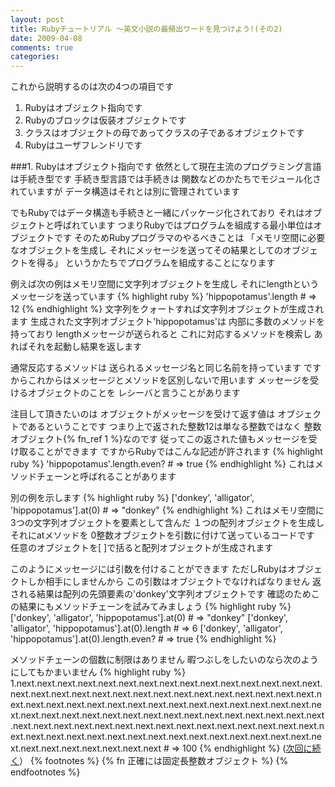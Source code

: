 ```yaml
---
layout: post
title: Rubyチュートリアル ～英文小説の最頻出ワードを見つけよう!(その2)
date: 2009-04-08
comments: true
categories:
---
```



これから説明するのは次の4つの項目です
1. Rubyはオブジェクト指向です
1. Rubyのブロックは仮装オブジェクトです
1. クラスはオブジェクトの母であってクラスの子であるオブジェクトです
1. Rubyはユーザフレンドリです

###1. Rubyはオブジェクト指向です
依然として現在主流のプログラミング言語は手続き型です
手続き型言語では手続きは
関数などのかたちでモジュール化されていますが
データ構造はそれとは別に管理されています

でもRubyではデータ構造も手続きと一緒にパッケージ化されており
それはオブジェクトと呼ばれています
つまりRubyではプログラムを組成する最小単位はオブジェクトです
そのためRubyプログラマのやるべきことは
「メモリ空間に必要なオブジェクトを生成し
それにメッセージを送ってその結果としてのオブジェクトを得る」
というかたちでプログラムを組成することになります

例えば次の例はメモリ空間に文字列オブジェクトを生成し
それにlengthというメッセージを送っています
{% highlight ruby %}
 'hippopotamus'.length # => 12
{% endhighlight %}
文字列をクォートすれば文字列オブジェクトが生成されます
生成された文字列オブジェクト'hippopotamus'は
内部に多数のメソッドを持っており
lengthメッセージが送られると
これに対応するメソッドを検索し
あればそれを起動し結果を返します

通常反応するメソッドは
送られるメッセージ名と同じ名前を持っています
ですからこれからはメッセージとメソッドを区別しないで用います
メッセージを受けるオブジェクトのことを
レシーバと言うことがあります

注目して頂きたいのは
オブジェクトがメッセージを受けて返す値は
オブジェクトであるということです
つまり上で返された整数12は単なる整数ではなく
整数オブジェクト{% fn_ref 1 %}なのです
従ってこの返された値もメッセージを受け取ることができます
ですからRubyではこんな記述が許されます
{% highlight ruby %}
 'hippopotamus'.length.even? # => true
{% endhighlight %}
これはメソッドチェーンと呼ばれることがあります

別の例を示します
{% highlight ruby %}
 ['donkey', 'alligator', 'hippopotamus'].at(0) # => "donkey"
{% endhighlight %}
これはメモリ空間に3つの文字列オブジェクトを要素として含んだ
１つの配列オブジェクトを生成し
それにatメソッドを
0整数オブジェクトを引数に付けて送っているコードです
任意のオブジェクトを[ ]で括ると配列オブジェクトが生成されます

このようにメッセージには引数を付けることができます
ただしRubyはオブジェクトしか相手にしませんから
この引数はオブジェクトでなければなりません
返される結果は配列の先頭要素の'donkey'文字列オブジェクトです
確認のためこの結果にもメソッドチェーンを試みてみましょう
{% highlight ruby %}
 ['donkey', 'alligator', 'hippopotamus'].at(0) # => "donkey"
 ['donkey', 'alligator', 'hippopotamus'].at(0).length # => 6
 ['donkey', 'alligator', 'hippopotamus'].at(0).length.even? # => true
{% endhighlight %}

メソッドチェーンの個数に制限はありません
暇つぶしをしたいのなら次のようにしてもかまいません
{% highlight ruby %}
 1.next.next.next.next.next.next.next.next.next.next.next.next.next.next.next.next.next.next.next.next.next.next.next.next.next.next.next.next.next.next.next.next.next.next.next.next.next.next.next.next.next.next.next.next.next.next.next.next.next.next.next.next.next.next.next.next.next.next.next.next.next.next.next.next.next.next.next.next.next.next.next.next.next.next.next.next.next.next.next.next.next.next.next.next.next.next.next.next.next.next.next.next.next.next.next.next.next.next.next # => 100
{% endhighlight %}
([次回に続く](/2009/04/09/notitle/)）
{% footnotes %}
   {% fn 正確には固定長整数オブジェクト %}
{% endfootnotes %}
